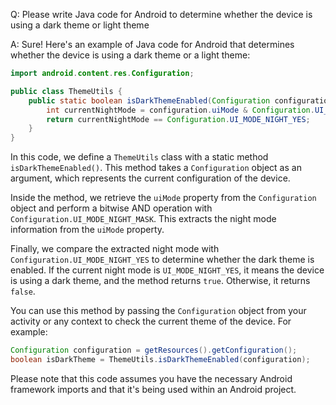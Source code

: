 Q: Please write Java code for Android to determine whether the device is using a dark theme or light theme

A: Sure! Here's an example of Java code for Android that determines whether the device is using a dark theme or a light theme:

```java
import android.content.res.Configuration;

public class ThemeUtils {
    public static boolean isDarkThemeEnabled(Configuration configuration) {
        int currentNightMode = configuration.uiMode & Configuration.UI_MODE_NIGHT_MASK;
        return currentNightMode == Configuration.UI_MODE_NIGHT_YES;
    }
}
```

In this code, we define a `ThemeUtils` class with a static method `isDarkThemeEnabled()`. This method takes a `Configuration` object as an argument, which represents the current configuration of the device.

Inside the method, we retrieve the `uiMode` property from the `Configuration` object and perform a bitwise AND operation with `Configuration.UI_MODE_NIGHT_MASK`. This extracts the night mode information from the `uiMode` property.

Finally, we compare the extracted night mode with `Configuration.UI_MODE_NIGHT_YES` to determine whether the dark theme is enabled. If the current night mode is `UI_MODE_NIGHT_YES`, it means the device is using a dark theme, and the method returns `true`. Otherwise, it returns `false`.

You can use this method by passing the `Configuration` object from your activity or any context to check the current theme of the device. For example:

```java
Configuration configuration = getResources().getConfiguration();
boolean isDarkTheme = ThemeUtils.isDarkThemeEnabled(configuration);
```

Please note that this code assumes you have the necessary Android framework imports and that it's being used within an Android project.